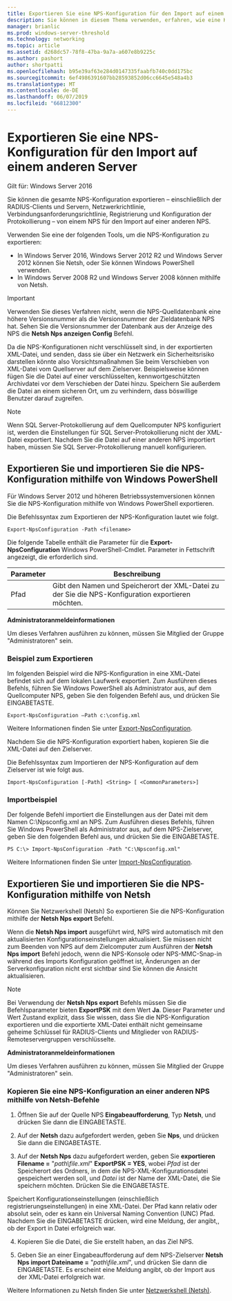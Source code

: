```yaml
---
title: Exportieren Sie eine NPS-Konfiguration für den Import auf einem anderen Server
description: Sie können in diesem Thema verwenden, erfahren, wie eine Konfiguration des Netzwerkrichtlinienservers unter Windows Server 2016 zu exportieren.
manager: brianlic
ms.prod: windows-server-threshold
ms.technology: networking
ms.topic: article
ms.assetid: d268dc57-78f8-47ba-9a7a-a607e8b9225c
ms.author: pashort
author: shortpatti
ms.openlocfilehash: b95e39af63e284d0147335faabfb740c0dd175bc
ms.sourcegitcommit: 6ef4986391607bb28593852d06cc6645e548a4b3
ms.translationtype: MT
ms.contentlocale: de-DE
ms.lasthandoff: 06/07/2019
ms.locfileid: "66812300"
---
```

# <a name="export-an-nps-configuration-for-import-on-another-server"></a>Exportieren Sie eine NPS-Konfiguration für den Import auf einem anderen Server

Gilt für: Windows Server 2016

Sie können die gesamte NPS-Konfiguration exportieren – einschließlich der RADIUS-Clients und Servern, Netzwerkrichtlinie, Verbindungsanforderungsrichtlinie, Registrierung und Konfiguration der Protokollierung – von einem NPS für den Import auf einer anderen NPS. 

Verwenden Sie eine der folgenden Tools, um die NPS-Konfiguration zu exportieren:

- In Windows Server 2016, Windows Server 2012 R2 und Windows Server 2012 können Sie Netsh, oder Sie können Windows PowerShell verwenden.
- In Windows Server 2008 R2 und Windows Server 2008 können mithilfe von Netsh.

> [!IMPORTANT]
> Verwenden Sie dieses Verfahren nicht, wenn die NPS-Quelldatenbank eine höhere Versionsnummer als die Versionsnummer der Zieldatenbank NPS hat. Sehen Sie die Versionsnummer der Datenbank aus der Anzeige des NPS die **Netsh Nps anzeigen Config** Befehl.

Da die NPS-Konfigurationen nicht verschlüsselt sind, in der exportierten XML-Datei, und senden, dass sie über ein Netzwerk ein Sicherheitsrisiko darstellen könnte also Vorsichtsmaßnahmen Sie beim Verschieben von XML-Datei vom Quellserver auf dem Zielserver. Beispielsweise können fügen Sie die Datei auf einer verschlüsselten, kennwortgeschützten Archivdatei vor dem Verschieben der Datei hinzu. Speichern Sie außerdem die Datei an einem sicheren Ort, um zu verhindern, dass böswillige Benutzer darauf zugreifen.

> [!NOTE]
> Wenn SQL Server-Protokollierung auf dem Quellcomputer NPS konfiguriert ist, werden die Einstellungen für SQL Server-Protokollierung nicht der XML-Datei exportiert. Nachdem Sie die Datei auf einer anderen NPS importiert haben, müssen Sie SQL Server-Protokollierung manuell konfigurieren.

## <a name="export-and-import-the-nps-configuration-by-using-windows-powershell"></a>Exportieren Sie und importieren Sie die NPS-Konfiguration mithilfe von Windows PowerShell

Für Windows Server 2012 und höheren Betriebssystemversionen können Sie die NPS-Konfiguration mithilfe von Windows PowerShell exportieren.

Die Befehlssyntax zum Exportieren der NPS-Konfiguration lautet wie folgt. 

    Export-NpsConfiguration -Path <filename>

Die folgende Tabelle enthält die Parameter für die **Export-NpsConfiguration** Windows PowerShell-Cmdlet. Parameter in Fettschrift angezeigt, die erforderlich sind.

|Parameter|Beschreibung|
|---------|-----------|
|Pfad|Gibt den Namen und Speicherort der XML-Datei zu der Sie die NPS-Konfiguration exportieren möchten.|

**Administratoranmeldeinformationen**

Um dieses Verfahren ausführen zu können, müssen Sie Mitglied der Gruppe "Administratoren" sein.

### <a name="export-example"></a>Beispiel zum Exportieren 

Im folgenden Beispiel wird die NPS-Konfiguration in eine XML-Datei befindet sich auf dem lokalen Laufwerk exportiert. Zum Ausführen dieses Befehls, führen Sie Windows PowerShell als Administrator aus, auf dem Quellcomputer NPS, geben Sie den folgenden Befehl aus, und drücken Sie EINGABETASTE.

`Export-NpsConfiguration –Path c:\config.xml` 

Weitere Informationen finden Sie unter [Export-NpsConfiguration](https://technet.microsoft.com/library/jj872749.aspx).

Nachdem Sie die NPS-Konfiguration exportiert haben, kopieren Sie die XML-Datei auf den Zielserver.

Die Befehlssyntax zum Importieren der NPS-Konfiguration auf dem Zielserver ist wie folgt aus.

    Import-NpsConfiguration [-Path] <String> [ <CommonParameters>]

### <a name="import-example"></a>Importbeispiel

Der folgende Befehl importiert die Einstellungen aus der Datei mit dem Namen C:\Npsconfig.xml an NPS. Zum Ausführen dieses Befehls, führen Sie Windows PowerShell als Administrator aus, auf dem NPS-Zielserver, geben Sie den folgenden Befehl aus, und drücken Sie die EINGABETASTE.

    PS C:\> Import-NpsConfiguration -Path "C:\Npsconfig.xml"

Weitere Informationen finden Sie unter [Import-NpsConfiguration](https://technet.microsoft.com/library/jj872750.aspx).

## <a name="export-and-import-the-nps-configuration-by-using-netsh"></a>Exportieren Sie und importieren Sie die NPS-Konfiguration mithilfe von Netsh

Können Sie Netzwerkshell \(Netsh\) So exportieren Sie die NPS-Konfiguration mithilfe der **Netsh Nps export** Befehl.

Wenn die **Netsh Nps import** ausgeführt wird, NPS wird automatisch mit den aktualisierten Konfigurationseinstellungen aktualisiert. Sie müssen nicht zum Beenden von NPS auf dem Zielcomputer zum Ausführen der **Netsh Nps import** Befehl jedoch, wenn die NPS-Konsole oder NPS-MMC-Snap-in während des Imports Konfiguration geöffnet ist, Änderungen an der Serverkonfiguration nicht erst sichtbar sind Sie können die Ansicht aktualisieren. 

> [!NOTE]
> Bei Verwendung der **Netsh Nps export** Befehls müssen Sie die Befehlsparameter bieten **ExportPSK** mit dem Wert **Ja**. Dieser Parameter und Wert Zustand explizit, dass Sie wissen, dass Sie die NPS-Konfiguration exportieren und die exportierte XML-Datei enthält nicht gemeinsame geheime Schlüssel für RADIUS-Clients und Mitglieder von RADIUS-Remoteservergruppen verschlüsselte.

**Administratoranmeldeinformationen**

Um dieses Verfahren ausführen zu können, müssen Sie Mitglied der Gruppe "Administratoren" sein.

### <a name="to-copy-an-nps-configuration-to-another-nps-using-netsh-commands"></a>Kopieren Sie eine NPS-Konfiguration an einer anderen NPS mithilfe von Netsh-Befehle

1. Öffnen Sie auf der Quelle NPS **Eingabeaufforderung**, Typ **Netsh**, und drücken Sie dann die EINGABETASTE.

2. Auf der **Netsh** dazu aufgefordert werden, geben Sie **Nps**, und drücken Sie dann die EINGABETASTE. 

3. Auf der **Netsh Nps** dazu aufgefordert werden, geben Sie **exportieren Filename =** "*path\file.xml*" **ExportPSK = YES**, wobei *Pfad* ist der Speicherort des Ordners, in dem die NPS-XML-Konfigurationsdatei gespeichert werden soll, und *Datei* ist der Name der XML-Datei, die Sie speichern möchten. Drücken Sie die EINGABETASTE. 

Speichert Konfigurationseinstellungen \(einschließlich registrierungseinstellungen\) in eine XML-Datei. Der Pfad kann relativ oder absolut sein, oder es kann ein Universal Naming Convention \(UNC\) Pfad. Nachdem Sie die EINGABETASTE drücken, wird eine Meldung, der angibt,, ob der Export in Datei erfolgreich war.

4. Kopieren Sie die Datei, die Sie erstellt haben, an das Ziel NPS.

5. Geben Sie an einer Eingabeaufforderung auf dem NPS-Zielserver **Netsh Nps import Dateiname =** "*path\file.xml*", und drücken Sie dann die EINGABETASTE. Es erscheint eine Meldung angibt, ob der Import aus der XML-Datei erfolgreich war.

Weitere Informationen zu Netsh finden Sie unter [Netzwerkshell (Netsh)](../netsh/netsh.md).

